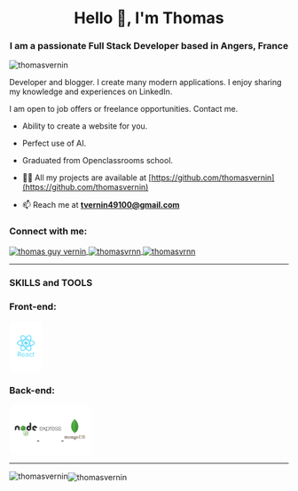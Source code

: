 <h1 align="center">Hello 👋, I'm Thomas</h1>
<h3 align="center">I am a passionate Full Stack Developer based in Angers, France</h3>

<p align="left"> <img src="https://komarev.com/ghpvc/?username=thomasvernin&label=Profile%20views&color=0e75b6&style=flat" alt="thomasvernin" /> </p>

Developer and blogger.
I create many modern applications.
I enjoy sharing my knowledge and experiences on LinkedIn.

I am open to job offers or freelance opportunities. Contact me.
- Ability to create a website for you.
- Perfect use of AI.
- Graduated from Openclassrooms school.

- 👨‍💻 All my projects are available at [https://github.com/thomasvernin](https://github.com/thomasvernin)
- 📫 Reach me at **tvernin49100@gmail.com**

<h3 align="left">Connect with me:</h3>
<p align="left">
    <a href="https://linkedin.com/in/thomas guy vernin" target="blank"> 
        <img align="center" src="https://raw.githubusercontent.com/rahuldkjain/github-profile-readme-generator/master/src/images/icons/Social/linked-in-alt.svg" alt="thomas guy vernin" height="30" width="40" />
    </a>
    <a href="https://instagram.com/thomasvrnn" target="blank">
        <img align="center" src="https://raw.githubusercontent.com/rahuldkjain/github-profile-readme-generator/master/src/images/icons/Social/instagram.svg" alt="thomasvrnn" height="30" width="40" />
    </a>
    <a href="https://twitter.com/thomasvrnin" target="blank">
        <img align="center" src="https://raw.githubusercontent.com/rahuldkjain/github-profile-readme-generator/master/src/images/icons/Social/twitter.svg" alt="thomasvrnn" height="30" width="40" />
    </a>
</p>

____________________________
<h3 align="left">SKILLS and TOOLS</h3>

<h3 align="left">Front-end:</h3>
<div style="background-color: white; border-radius: 10px; padding: 10px; display: inline-block;">
    <p align="left">
        <a href="https://reactjs.org/" target="_blank" rel="noreferrer"> 
            <img src="https://raw.githubusercontent.com/devicons/devicon/master/icons/react/react-original-wordmark.svg" alt="react" width="40" height="40"/> 
        </a>
    </p>
</div>  

<h3 align="left">Back-end:</h3>
<div style="background-color: white; border-radius: 10px; padding: 10px; display: inline-block;">
    <p align="left">
        <a href="https://nodejs.org" target="_blank" rel="noreferrer"> 
            <img src="https://raw.githubusercontent.com/devicons/devicon/master/icons/nodejs/nodejs-original-wordmark.svg" alt="nodejs" width="40" height="40"/> 
        </a>
        <a href="https://expressjs.com" target="_blank" rel="noreferrer"> 
            <img src="https://raw.githubusercontent.com/devicons/devicon/master/icons/express/express-original-wordmark.svg" alt="express" width="40" height="40"/> 
        </a>
        <a href="https://www.mongodb.com/" target="_blank" rel="noreferrer"> 
            <img src="https://raw.githubusercontent.com/devicons/devicon/master/icons/mongodb/mongodb-original-wordmark.svg" alt="mongodb" width="40" height="40"/> 
        </a>
    </p>
</div>

__________________________
<p><img align="left" src="https://github-readme-stats.vercel.app/api/top-langs?username=thomasvernin&show_icons=true&locale=en&layout=compact" alt="thomasvernin" /></p>

<p><img align="center" src="https://github-readme-stats.vercel.app/api?username=thomasvernin&show_icons=true&locale=en" alt="thomasvernin" /></p>






